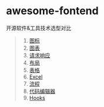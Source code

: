 # awesome-fontend
开源软件&amp;工具技术选型对比
>1. [图标](图标.md)
>2. [图表](图表.md)
>3. [请求响应](请求响应.md)
>4. [布局](布局.md)
>5. [表格](表格.md)
>6. [Excel](Excel.md)
>7. [流程](流程.md)
>8. [代码编辑器](代码编辑器.md)
>9. [Hooks](Hooks.md)